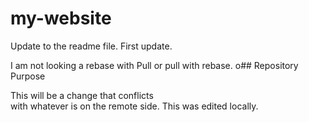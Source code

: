 # my-website
Update to the readme file. First update.


I am not looking a rebase with Pull or pull with rebase.
o## Repository Purpose

This will be a change that conflicts   
with whatever is on the remote side.
This was edited locally.
